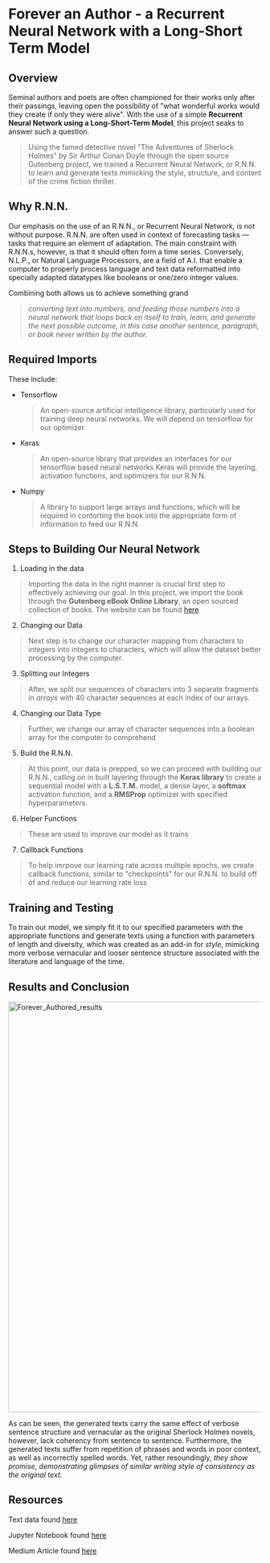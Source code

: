 <h1> Forever an Author - a Recurrent Neural Network with a Long-Short Term Model </h1>

<h2> Overview </h2>

Seminal authors and poets are often championed for their works only after their passings, leaving open the possibility of "what wonderful works would they create if only they were alive".
With the use of a simple **Recurrent Neural Network using a Long-Short-Term Model**, this project seaks to answer such a question.

> Using the famed detective novel "The Adventures of Sherlock Holmes" by Sir Arthur Conan Doyle through the open source Gutenberg project, we trained a Recurrent Neural Network, or R.N.N.
to learn and generate texts mimicking the style, structure, and content of the crime fiction thriller. 

<h2> Why R.N.N. </h2>

Our emphasis on the use of an R.N.N., or Recurrent Neural Network, is not without purpose. R.N.N. are often used in context of forecasting tasks — tasks that require an element of adaptation. The main constraint with R.N.N.s, however, is that it should often form a time series. Conversely, N.L.P., or Natural Language Processors, are a field of A.I. that enable a computer to properly process language and text data reformatted into specially adapted datatypes like booleans or one/zero integer values.

Combining both allows us to achieve something grand

> *converting text into numbers, and feeding those numbers into a neural network that loops back on itself to train, learn, and generate the next possible outcome, in this case another sentence, paragraph, or book never written by the author.*
 
<h2> Required Imports </h2>
These include:

- Tensorflow
  >An open-source artificial intelligence library, particularly used for training deep neural networks. We will depend on tensorflow for our optimizer

- Keras
  >An open-source library that provides an interfaces for our tensorflow based neural networks
  >Keras will provide the layering, activation functions, and optimizers for our R.N.N.

- Numpy
  >A library to support large arrays and functions, which will be required in contorting the book into the appropriate form of information to feed our R.N.N.


<h2> Steps to Building Our Neural Network </h2>

1. Loading in the data
  > Importing the data in the right manner is crucial first step to effectively achieving our goal. In this project, we import the book through the **Gutenberg eBook Online Library**, an open sourced collection of books. 
  > The website can be found [here](https://www.gutenberg.org/files/1661/1661-0.txt)

2. Changing our Data
  > Next step is to change our character mapping from characters to integers into integers to characters, which will allow the dataset better processing by the computer.

3. Splitting our Integers
  > After, we split our sequences of characters into 3 separate fragments in *arrays* with 40 character sequences at each index of our arrays. 

4. Changing our Data Type
  > Further, we change our array of character sequences into a boolean array for the computer to comprehend

5. Build the R.N.N.
  > At this point, our data is prepped, so we can proceed with building our R.N.N., calling on in built layering through the **Keras library** to create a sequential model
  > with a **L.S.T.M.** model, a dense layer, a **softmax** activation function, and a **RMSProp** optimizer with specified hyperparameters. 

6. Helper Functions
  > These are used to improve our model as it trains

7. Callback Functions
  > To help imrpove our learning rate across multiple epochs, we create callback functions, similar to "checkpoints" for our R.N.N. to build off of and reduce our learning rate loss


<h2> Training and Testing </h2>

To train our model, we simply fit it to our specified parameters with the appropriate functions and generate texts using a function with parameters of length and diversity, which was created 
as an add-in for *style*, mimicking more verbose vernacular and looser sentence structure associated with the literature and language of the time.

<h2> Results and Conclusion </h2> 


<img width="815" alt="Forever_Authored_results" src="https://user-images.githubusercontent.com/69823896/158814785-34bfc977-6edc-4308-bf26-34680bf62248.png">

As can be seen, the generated texts carry the same effect of verbose sentence structure and vernacular as the original Sherlock Holmes novels, however, lack coherency from sentence to sentence. Furthermore, the generated texts suffer from repetition of phrases and words in poor context, as well as incorrectly spelled words. Yet, rather resoundingly, *they show promise, demonstrating glimpses of similar writing style of consistency as the original text.*

<h2> Resources </h2>

Text data found [here](https://www.gutenberg.org/files/1661/1661-0.txt)

Jupyter Notebook found [here](https://colab.research.google.com/drive/1YhcD91dBei1uJtmWPqVmjqTt-9YfU_JD?usp=sharing)

Medium Article found [here](https://medium.com/@hanijandali/creating-new-stories-with-deep-learning-adb00ba047a9)


